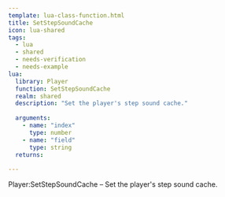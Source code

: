 ```yaml
---
template: lua-class-function.html
title: SetStepSoundCache
icon: lua-shared
tags:
  - lua
  - shared
  - needs-verification
  - needs-example
lua:
  library: Player
  function: SetStepSoundCache
  realm: shared
  description: "Set the player's step sound cache."
  
  arguments:
    - name: "index"
      type: number
    - name: "field"
      type: string
  returns:
    
---
```


<div class="lua__search__keywords">
Player:SetStepSoundCache &#x2013; Set the player's step sound cache.
</div>
